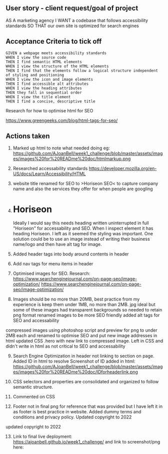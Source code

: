 ## User story - client request/goal of project

AS A marketing agency
I WANT a codebase that follows accessibility standards
SO THAT our own site is optimized for search engines

## Acceptance Criteria to tick off

```
GIVEN a webpage meets accessibility standards
WHEN I view the source code
THEN I find semantic HTML elements
WHEN I view the structure of the HTML elements
THEN I find that the elements follow a logical structure independent of styling and positioning
WHEN I view the icon and image elements
THEN I find accessible alt attributes
WHEN I view the heading attributes
THEN they fall in sequential order
WHEN I view the title element
THEN I find a concise, descriptive title
```
Research for how to optimise html for SEO

https://www.greengeeks.com/blog/html-tags-for-seo/

## Actions taken

1. Marked up html to note what needed doing eg: https://github.com/AJoanBell/week1_challenge/blob/master/assets/images/images%20for%20READme%20doc/htmlmarkup.png

2. Researched accessability standards https://developer.mozilla.org/en-US/docs/Learn/Accessibility/HTML

3. website title <website/> renamed for SEO to >Horiseon SEO< to capture company name and also the services they offer for when people are googling

4. <h1>Hori<span class="seo">seo</span>n</h1> Ideally I would say this needs heading written uninterrupted in full "Horiseon" for accessability and SEO. When I inspect element it has heading Horiseon. I left as it seemed the styling was important. One solution could be to use an image instead of writing their business name/logo and then have alt tag for image.

5. Added header tags into body around contents in header

6. Add nav tags for menu items in header

7. Optimised images for SEO. 
Research: https://www.searchenginejournal.com/on-page-seo/image-optimization/
https://www.searchenginejournal.com/on-page-seo/image-optimization/

8. Images should be no more than 20MB, best practice from my experience is keep them under 1MB, no more than 2MB. jpg ideal but some of these images had transparent backgrounds so needed to retain png format
renamed images to be more SEO friendly
added alt tags for SEO and accessability

compressed images using photoshop script and preview for png to under 2MB each and renamed to optimise SEO and put new image addresses in html
updated CSS .hero with new link to compressed image. Left in CSS and didn't write in html as not critical to SEO and accessability

9. Search Engine Optimization in header not linking to section on page. Added ID in html to resolve
Screenshot of ID added in html: https://github.com/AJoanBell/week1_challenge/blob/master/assets/images/images%20for%20READme%20doc/IDforheaderlink.png

10. CSS selectors and properties are consolidated and organized to follow semantic structure.

11. Commented on CSS

12. Footer not in final png for reference that was provided but I have left it in as footer is best practice in website. Added dummy terms and conditions and privacy policy. Updated copyright to 2022

updated copyright to 2022

13. Link to final live deployment: https://ajoanbell.github.io/week1_challenge/ and link to screenshot/png here:

